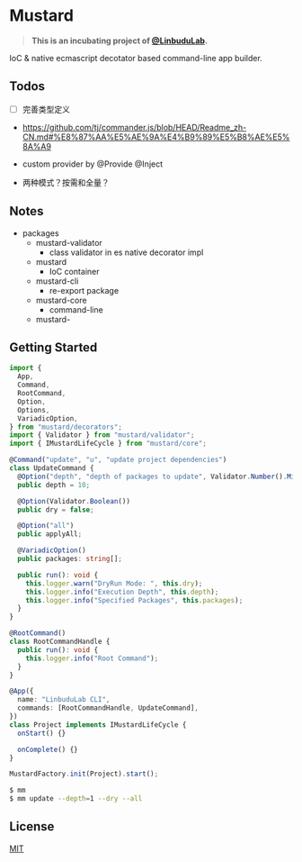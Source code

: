 # Mustard

> **This is an incubating project of [@LinbuduLab](https://github.com/LinbuduLab).**

IoC &amp; native ecmascript decotator based command-line app builder.

## Todos

- [ ] 完善类型定义



- https://github.com/tj/commander.js/blob/HEAD/Readme_zh-CN.md#%E8%87%AA%E5%AE%9A%E4%B9%89%E5%B8%AE%E5%8A%A9
- custom provider by @Provide @Inject

- 两种模式？按需和全量？



## Notes

- packages
  - mustard-validator
    - class validator in es native decorator impl
  - mustard
    - IoC container
  - mustard-cli
    - re-export package
  - mustard-core
    - command-line
  - mustard-

## Getting Started

```typescript
import {
  App,
  Command,
  RootCommand,
  Option,
  Options,
  VariadicOption,
} from "mustard/decorators";
import { Validator } from "mustard/validator";
import { IMustardLifeCycle } from "mustard/core";

@Command("update", "u", "update project dependencies")
class UpdateCommand {
  @Option("depth", "depth of packages to update", Validator.Number().Min(1))
  public depth = 10;

  @Option(Validator.Boolean())
  public dry = false;

  @Option("all")
  public applyAll;

  @VariadicOption()
  public packages: string[];

  public run(): void {
    this.logger.warn("DryRun Mode: ", this.dry);
    this.logger.info("Execution Depth", this.depth);
    this.logger.info("Specified Packages", this.packages);
  }
}

@RootCommand()
class RootCommandHandle {
  public run(): void {
    this.logger.info("Root Command");
  }
}

@App({
  name: "LinbuduLab CLI",
  commands: [RootCommandHandle, UpdateCommand],
})
class Project implements IMustardLifeCycle {
  onStart() {}

  onComplete() {}
}

MustardFactory.init(Project).start();
```

```bash
$ mm
$ mm update --depth=1 --dry --all
```

## License

[MIT](LICENSE)
